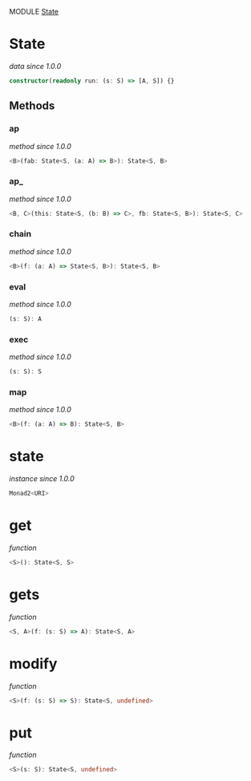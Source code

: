 MODULE [State](https://github.com/gcanti/fp-ts/blob/master/src/State.ts)

# State

_data_
_since 1.0.0_

```ts
constructor(readonly run: (s: S) => [A, S]) {}
```

## Methods

### ap

_method_
_since 1.0.0_

```ts
<B>(fab: State<S, (a: A) => B>): State<S, B>
```

### ap\_

_method_
_since 1.0.0_

```ts
<B, C>(this: State<S, (b: B) => C>, fb: State<S, B>): State<S, C>
```

### chain

_method_
_since 1.0.0_

```ts
<B>(f: (a: A) => State<S, B>): State<S, B>
```

### eval

_method_
_since 1.0.0_

```ts
(s: S): A
```

### exec

_method_
_since 1.0.0_

```ts
(s: S): S
```

### map

_method_
_since 1.0.0_

```ts
<B>(f: (a: A) => B): State<S, B>
```

# state

_instance_
_since 1.0.0_

```ts
Monad2<URI>
```

# get

_function_

```ts
<S>(): State<S, S>
```

# gets

_function_

```ts
<S, A>(f: (s: S) => A): State<S, A>
```

# modify

_function_

```ts
<S>(f: (s: S) => S): State<S, undefined>
```

# put

_function_

```ts
<S>(s: S): State<S, undefined>
```
